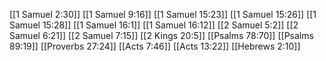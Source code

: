 [[1 Samuel 2:30]]
[[1 Samuel 9:16]]
[[1 Samuel 15:23]]
[[1 Samuel 15:26]]
[[1 Samuel 15:28]]
[[1 Samuel 16:1]]
[[1 Samuel 16:12]]
[[2 Samuel 5:2]]
[[2 Samuel 6:21]]
[[2 Samuel 7:15]]
[[2 Kings 20:5]]
[[Psalms 78:70]]
[[Psalms 89:19]]
[[Proverbs 27:24]]
[[Acts 7:46]]
[[Acts 13:22]]
[[Hebrews 2:10]]
